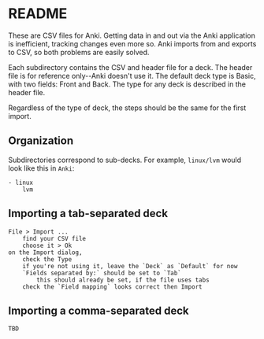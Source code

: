 # README

These are CSV files for Anki. Getting data in and out via the Anki application is inefficient, tracking changes even more so. Anki imports from and exports to CSV, so both problems are easily solved.

Each subdirectory contains the CSV and header file for a deck. The header file is for reference only--Anki doesn't use it. The default deck type is Basic, with two fields: Front and Back. The type for any deck is described in the header file.

Regardless of the type of deck, the steps should be the same for the first import.

## Organization

Subdirectories correspond to sub-decks. For example, `linux/lvm` would look like this in `Anki`:

    - linux
        lvm

## Importing a tab-separated deck

    File > Import ...
        find your CSV file
        choose it > Ok
    on the Import dialog,
        check the Type
        if you're not using it, leave the `Deck` as `Default` for now
        `Fields separated by:` should be set to `Tab`
            this should already be set, if the file uses tabs
        check the `Field mapping` looks correct then Import

## Importing a comma-separated deck

    TBD
